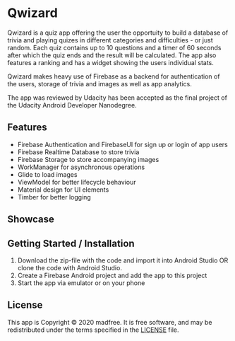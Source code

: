 # Qwizard

Qwizard is a quiz app offering the user the opportuity to build a database of trivia and playing quizes in different categories and difficulties - or just random.
Each quiz contains up to 10 questions and a timer of 60 seconds after which the quiz ends and the result will be calculated.
The app also features a ranking and has a widget showing the users individual stats.

Qwizard makes heavy use of Firebase as a backend for authentication of the users, storage of trivia and images as well as app analytics.

The app was reviewed by Udacity has been accepted as the final project of the Udacity Android Developer Nanodegree.

## Features

 - Firebase Authentication and FirebaseUI for sign up or login of app users
 - Firebase Realtime Database to store trivia
 - Firebase Storage to store accompanying images
 - WorkManager for asynchronous operations
 - Glide to load images
 - ViewModel for better lifecycle behaviour
 - Material design for UI elements
 - Timber for better logging

## Showcase

## Getting Started / Installation
1. Download the zip-file with the code and import it into Android Studio OR clone the code with Android Studio.
2. Create a Firebase Android project and add the app to this project
3. Start the app via emulator or on your phone

## License
This app is Copyright © 2020 madfree. It is free software, and may be redistributed under the terms specified in the [LICENSE](/LICENSE) file.
